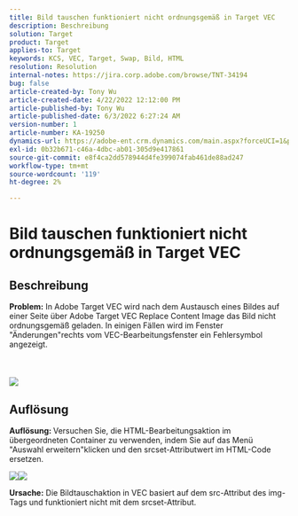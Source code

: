 ```yaml
---
title: Bild tauschen funktioniert nicht ordnungsgemäß in Target VEC
description: Beschreibung
solution: Target
product: Target
applies-to: Target
keywords: KCS, VEC, Target, Swap, Bild, HTML
resolution: Resolution
internal-notes: https://jira.corp.adobe.com/browse/TNT-34194
bug: false
article-created-by: Tony Wu
article-created-date: 4/22/2022 12:12:00 PM
article-published-by: Tony Wu
article-published-date: 6/3/2022 6:27:24 AM
version-number: 1
article-number: KA-19250
dynamics-url: https://adobe-ent.crm.dynamics.com/main.aspx?forceUCI=1&pagetype=entityrecord&etn=knowledgearticle&id=9107d060-35c2-ec11-983e-0022480ab970
exl-id: 0b32b671-c46a-4dbc-ab01-305d9e417861
source-git-commit: e8f4ca2dd578944d4fe399074fab461de88ad247
workflow-type: tm+mt
source-wordcount: '119'
ht-degree: 2%

---
```


# Bild tauschen funktioniert nicht ordnungsgemäß in Target VEC

## Beschreibung

<b>Problem:</b> In Adobe Target VEC wird nach dem Austausch eines Bildes auf einer Seite über Adobe Target VEC Replace Content Image das Bild nicht ordnungsgemäß geladen. In einigen Fällen wird im Fenster &quot;Änderungen&quot;rechts vom VEC-Bearbeitungsfenster ein Fehlersymbol angezeigt.<br><br> <br><br>![](assets/___dfd13de3-36c2-ec11-983e-0022480ab970___.png)

## Auflösung




<b>Auflösung: </b>Versuchen Sie, die HTML-Bearbeitungsaktion im übergeordneten Container zu verwenden, indem Sie auf das Menü &quot;Auswahl erweitern&quot;klicken und den srcset-Attributwert im HTML-Code ersetzen.

![](assets/0776b561-36c2-ec11-983e-0022480ab970.png)![](assets/e63bb087-36c2-ec11-983e-0022480ab970.png)





<b>Ursache:</b> Die Bildtauschaktion in VEC basiert auf dem src-Attribut des img-Tags und funktioniert nicht mit dem srcset-Attribut.
